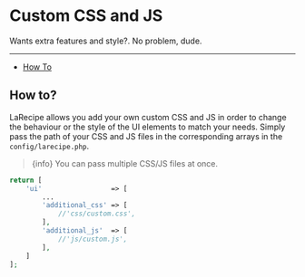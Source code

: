 # Custom CSS and JS

Wants extra features and style?. No problem, dude. 

---

- [How To](#how-to)

<a name="how-to"></a>
## How to?

LaRecipe allows you add your own custom CSS and JS in order to change the behaviour or the style of the UI elements to match your needs. Simply pass the path of your CSS and JS files in the corresponding arrays in the `config/larecipe.php`.

> {info} You can pass multiple CSS/JS files at once.

```php
return [
    'ui'                 => [
        ...
        'additional_css' => [
            //'css/custom.css',
        ],
        'additional_js'  => [
            //'js/custom.js',
        ],
    ]
];
```